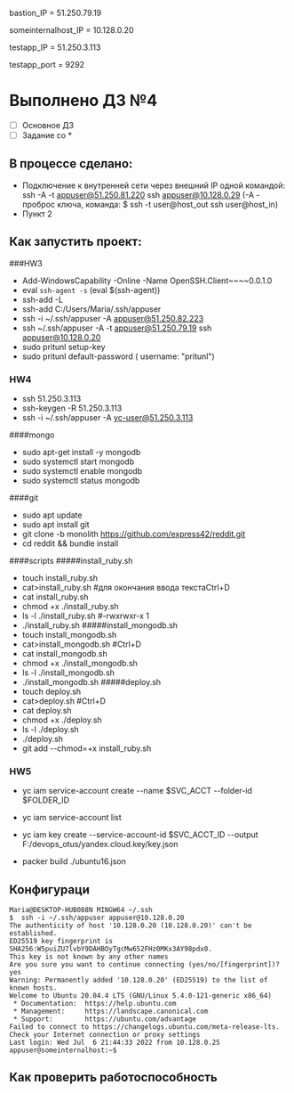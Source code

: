 bastion_IP = 51.250.79.19

 someinternalhost_IP = 10.128.0.20

  testapp_IP = 51.250.3.113

  testapp_port = 9292


# Выполнено ДЗ №4

 - [ ] Основное ДЗ
 - [ ] Задание со *

## В процессе сделано:
 - Подключение к внутренней сети через внешний IP одной командой: ssh -A -t appuser@51.250.81.220 ssh appuser@10.128.0.29 (-A - проброс ключа, команда: $ ssh -t user@host_out ssh user@host_in)
 - Пункт 2

## Как запустить проект:

###HW3
 - Add-WindowsCapability -Online -Name OpenSSH.Client~~~~0.0.1.0
 - eval `ssh-agent -s`  (eval $(ssh-agent))
 - ssh-add -L
 - ssh-add  C:/Users/Maria/.ssh/appuser
 - ssh -i  ~/.ssh/appuser -A appuser@51.250.82.223
 - ssh ~/.ssh/appuser -A -t appuser@51.250.79.19 ssh appuser@10.128.0.20
 - sudo pritunl setup-key
 - sudo pritunl default-password ( username: "pritunl")

### HW4
 - ssh 51.250.3.113
 - ssh-keygen -R 51.250.3.113
 - ssh -i  ~/.ssh/appuser -A  yc-user@51.250.3.113

####mongo
 - sudo apt-get install -y mongodb
 - sudo systemctl start mongodb
 - sudo systemctl enable mongodb
 - sudo systemctl status mongodb

####git
 - sudo apt update
 - sudo apt install git
 - git clone -b monolith https://github.com/express42/reddit.git
 - cd reddit && bundle install

####scripts
#####install_ruby.sh
 - touch install_ruby.sh
 - cat>install_ruby.sh #для окончания ввода текстаCtrl+D
 - cat install_ruby.sh
 - chmod +x ./install_ruby.sh
 -  ls -l ./install_ruby.sh #-rwxrwxr-x 1
 - ./install_ruby.sh
 #####install_mongodb.sh
 - touch install_mongodb.sh
 - cat>install_mongodb.sh #Ctrl+D
 - cat install_mongodb.sh
 - chmod +x ./install_mongodb.sh
 - ls -l ./install_mongodb.sh
 - ./install_mongodb.sh
 #####deploy.sh
 - touch deploy.sh
 - cat>deploy.sh #Ctrl+D
 - cat deploy.sh
 - chmod +x ./deploy.sh
 - ls -l ./deploy.sh
 - ./deploy.sh
 - git add --chmod=+x install_ruby.sh


### HW5

- yc iam service-account create --name $SVC_ACCT --folder-id $FOLDER_ID
- yc iam service-account list
- yc iam key create --service-account-id $SVC_ACCT_ID --output F:/devops_otus/yandex.cloud.key/key.json


- packer build ./ubuntu16.json
 ## Конфигураци

```
Maria@DESKTOP-HUB088N MINGW64 ~/.ssh
$  ssh -i ~/.ssh/appuser appuser@10.128.0.20
The authenticity of host '10.128.0.20 (10.128.0.20)' can't be established.
ED25519 key fingerprint is SHA256:W5puiZU7lvbY9DAHBOyTgcMw652FHz0MKx3AY98pdx0.
This key is not known by any other names
Are you sure you want to continue connecting (yes/no/[fingerprint])? yes
Warning: Permanently added '10.128.0.20' (ED25519) to the list of known hosts.
Welcome to Ubuntu 20.04.4 LTS (GNU/Linux 5.4.0-121-generic x86_64)
 * Documentation:  https://help.ubuntu.com
 * Management:     https://landscape.canonical.com
 * Support:        https://ubuntu.com/advantage
Failed to connect to https://changelogs.ubuntu.com/meta-release-lts. Check your Internet connection or proxy settings
Last login: Wed Jul  6 21:44:33 2022 from 10.128.0.25
appuser@someinternalhost:~$
```

## Как проверить работоспособность
